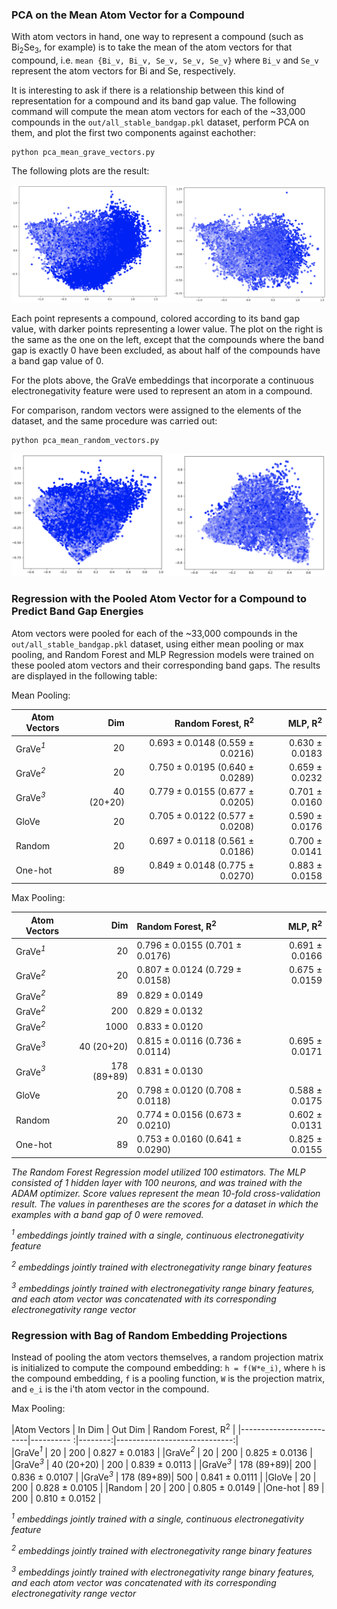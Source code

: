 

### PCA on the Mean Atom Vector for a Compound

With atom vectors in hand, one way to represent a compound (such as Bi<sub>2</sub>Se<sub>3</sub>, for example) is to 
take the mean of the atom vectors for that compound, i.e. `mean {Bi_v, Bi_v, Se_v, Se_v, Se_v}` where `Bi_v` and `Se_v` 
represent the atom vectors for Bi and Se, respectively.

It is interesting to ask if there is a relationship between this kind of representation for a compound and its band 
gap value. The following command will compute the mean atom vectors for each of the ~33,000 compounds in the 
`out/all_stable_bandgap.pkl` dataset, perform PCA on them, and plot the first two components against eachother:
```
python pca_mean_grave_vectors.py
```

The following plots are the result:

<img alt="" src="../resources/pca_mean_grave_vectors.png">

Each point represents a compound, colored according to its band gap value, with darker points representing a lower 
value. The plot on the right is the same as the one on the left, except that the compounds where the band gap is 
exactly 0 have been excluded, as about half of the compounds have a band gap value of 0.

For the plots above, the GraVe embeddings that incorporate a continuous electronegativity feature were used to 
represent an atom in a compound.

For comparison, random vectors were assigned to the elements of the dataset, and the same procedure was carried out:
```
python pca_mean_random_vectors.py
```

<img alt="" src="../resources/pca_mean_random_vectors.png">

### Regression with the Pooled Atom Vector for a Compound to Predict Band Gap Energies

Atom vectors were pooled for each of the ~33,000 compounds in the `out/all_stable_bandgap.pkl` dataset, using either
mean pooling or max pooling, and Random Forest and MLP Regression models were trained on these pooled atom vectors and 
their corresponding band gaps. The results are displayed in the following table:

Mean Pooling:

Atom Vectors             | Dim       |  Random Forest, R<sup>2</sup>   | MLP, R<sup>2</sup> |
-------------------------|----------:|--------------------------------:|-------------------:|   
GraVe<i><sup>1</sup></i> | 20        | 0.693 ± 0.0148 (0.559 ± 0.0216) | 0.630 ± 0.0183     |
GraVe<i><sup>2</sup></i> | 20        | 0.750 ± 0.0195 (0.640 ± 0.0289) | 0.659 ± 0.0232     |
GraVe<i><sup>3</sup></i> | 40 (20+20)| 0.779 ± 0.0155 (0.677 ± 0.0205) | 0.701 ± 0.0160     |
GloVe                    | 20        | 0.705 ± 0.0122 (0.577 ± 0.0208) | 0.590 ± 0.0176     |
Random                   | 20        | 0.697 ± 0.0118 (0.561 ± 0.0186) | 0.700 ± 0.0141     |                         
One-hot                  | 89        | 0.849 ± 0.0148 (0.775 ± 0.0270) | 0.883 ± 0.0158     |

Max Pooling:

Atom Vectors             | Dim        |  Random Forest, R<sup>2</sup>   | MLP, R<sup>2</sup> | 
-------------------------|-----------:|:--------------------------------|-------------------:|   
GraVe<i><sup>1</sup></i> | 20         | 0.796 ± 0.0155 (0.701 ± 0.0176) | 0.691 ± 0.0166     |
GraVe<i><sup>2</sup></i> | 20         | 0.807 ± 0.0124 (0.729 ± 0.0158) | 0.675 ± 0.0159     |
GraVe<i><sup>2</sup></i> | 89         | 0.829 ± 0.0149                  |                    |
GraVe<i><sup>2</sup></i> | 200        | 0.829 ± 0.0132                  |                    |
GraVe<i><sup>2</sup></i> | 1000       | 0.833 ± 0.0120                  |                    |
GraVe<i><sup>3</sup></i> | 40 (20+20) | 0.815 ± 0.0116 (0.736 ± 0.0114) | 0.695 ± 0.0171     |
GraVe<i><sup>3</sup></i> | 178 (89+89)| 0.831 ± 0.0130                  |                    |
GloVe                    | 20         | 0.798 ± 0.0120 (0.708 ± 0.0118) | 0.588 ± 0.0175     |
Random                   | 20         | 0.774 ± 0.0156 (0.673 ± 0.0210) | 0.602 ± 0.0131     |                    
One-hot                  | 89         | 0.753 ± 0.0160 (0.641 ± 0.0290) | 0.825 ± 0.0155     |

<i>The Random Forest Regression model utilized 100 estimators. 
The MLP consisted of 1 hidden layer with 100 neurons, and was trained with the ADAM optimizer.
Score values represent the mean 10-fold cross-validation result.
The values in parentheses are the scores for a dataset in which the examples with a band gap of 0 were removed.</i>

<i><sup>1</sup> embeddings jointly trained with a single, continuous electronegativity feature</i> 

<i><sup>2</sup> embeddings jointly trained with electronegativity range binary features</i>

<i><sup>3</sup> embeddings jointly trained with electronegativity range binary features, and 
each atom vector was concatenated with its corresponding electronegativity range vector</i>

### Regression with Bag of Random Embedding Projections

Instead of pooling the atom vectors themselves, a random projection matrix is initialized to compute the 
compound embedding: `h = f(W*e_i)`, where `h` is the compound embedding, `f` is a pooling function, `W` is the 
projection matrix, and `e_i` is the i'th atom vector in the compound.

Max Pooling:

|Atom Vectors             | In Dim     | Out Dim | Random Forest, R<sup>2</sup> | 
|-------------------------|---------- :|--------:|-----------------------------:|   
|GraVe<i><sup>1</sup></i> | 20         | 200     | 0.827 ± 0.0183               |
|GraVe<i><sup>2</sup></i> | 20         | 200     | 0.825 ± 0.0136               |
|GraVe<i><sup>3</sup></i> | 40 (20+20) | 200     | 0.839 ± 0.0113               |
|GraVe<i><sup>3</sup></i> | 178 (89+89)| 200     | 0.836 ± 0.0107               |
|GraVe<i><sup>3</sup></i> | 178 (89+89)| 500     | 0.841 ± 0.0111               |
|GloVe                    | 20         | 200     | 0.828 ± 0.0105               |
|Random                   | 20         | 200     | 0.805 ± 0.0149               |
|One-hot                  | 89         | 200     | 0.810 ± 0.0152               |

<i><sup>1</sup> embeddings jointly trained with a single, continuous electronegativity feature</i>

<i><sup>2</sup> embeddings jointly trained with electronegativity range binary features</i>

<i><sup>3</sup> embeddings jointly trained with electronegativity range binary features, and
each atom vector was concatenated with its corresponding electronegativity range vector</i>
